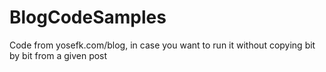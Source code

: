 # BlogCodeSamples
Code from yosefk.com/blog, in case you want to run it without copying bit by bit from a given post
